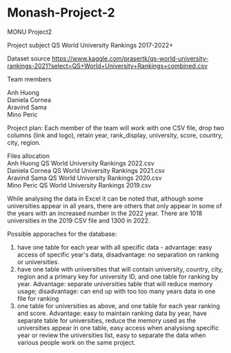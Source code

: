 # Monash-Project-2
MONU Project2

Project subject
QS World University Rankings 2017-2022+

Dataset source 
https://www.kaggle.com/prasertk/qs-world-university-rankings-2021?select=QS+World+University+Rankings+combined.csv

Team members

Anh Huong<br />
Daniela Cornea<br />
Aravind Sama<br />
Mino Peric<br />

Project plan:
Each member of the team will work with one CSV file, drop two columns (link and logo), retain year, rank_display, university, score, country, city, region.

Files allocation<br />
Anh Huong QS World University Rankings 2022.csv<br />
Daniela Cornea QS World University Rankings 2021.csv<br />
Aravind Sama QS World University Rankings 2020.csv<br />
Mino Peric QS World University Rankings 2019.csv<br />

While analysing the  data in Excel it can be noted that, although some universities appear in all years, there are others that only appear in some of the years with an increased number in the 2022 year. There are 1018 universities in the 2019 CSV file and 1300 in 2022.<br />

Possible apporaches for the database:<br />
1. have one table for each year with all specific data - advantage: easy access of specific year's data, disadvantage: no separation on ranking or universities.<br />
2. have one table with universities that will contain university, country, city, region and a primary key for university ID, and one table for ranking by year. Advantage: separate universities table that will reduce memory usage; disadvantage: can end up with too too many years data in one file for ranking <br />
3. one table for universities as above, and one table for each year ranking and score. Advantage: easy to maintain ranking data by year, have separate table for universities, reduce the memory used as the universities appear in one table, easy access when analysisng specific year or review the universities list, easy to separate the data when various people work on the same project.<br />
 

